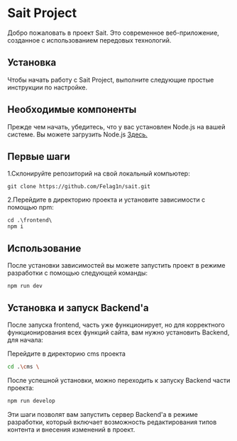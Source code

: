 # Sait Project
Добро пожаловать в проект Sait. Это современное веб-приложение, созданное с использованием передовых технологий.

## Установка
Чтобы начать работу с Sait Project, выполните следующие простые инструкции по настройке.

## Необходимые компоненты
Прежде чем начать, убедитесь, что у вас установлен Node.js на вашей системе. Вы можете загрузить Node.js [Здесь.](https://nodejs.org/en)

## Первые шаги
1.Склонируйте репозиторий на свой локальный компьютер:
```
git clone https://github.com/Felag1n/sait.git
```
2.Перейдите в директорию проекта и установите зависимости с помощью npm:
```
cd .\frontend\ 
npm i
```
## Использование
После установки зависимостей вы можете запустить проект в режиме разработки с помощью следующей команды:
```
npm run dev
```

## Установка и запуск Backend'а

После запуска frontend, часть уже функционирует, но для корректного функционирования всех функций сайта, вам нужно установить Backend, для начала:

Перейдите в директорию cms проекта

```bash
cd .\cms \
```


После успешной установки, можно переходить к запуску Backend части проекта:
```bash
npm run develop
```
Эти шаги позволят вам запустить сервер Backend'а в режиме разработки, который включает возможность редактирования типов контента и внесения изменений в проект.

